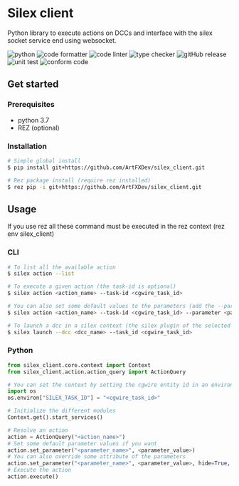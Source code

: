 # Silex client
Python library to execute actions on DCCs and interface with the silex socket service end using websocket.

![python](https://img.shields.io/badge/PYTHON-blue?style=for-the-badge&logo=Python&logoColor=white)
![code formatter](https://img.shields.io/badge/Formatter-BLACK-black?style=for-the-badge)
![code linter](https://img.shields.io/badge/Linter-PYLINT-yellow?style=for-the-badge&labelColor=navajowhite)
![type checker](https://img.shields.io/badge/Type%20checker-MYPY-dodgerblue?style=for-the-badge&labelColor=abcdef)
![gitHub release](https://img.shields.io/github/v/release/ArtFXDev/silex_client?style=for-the-badge&color=orange&labelColor=sandybrown)
<br>
![unit test](https://github.com/ArtFXDev/silex_client/actions/workflows/unittest.yml/badge.svg)
![conform code](https://github.com/ArtFXDev/silex_client/actions/workflows/conform.yml/badge.svg)

## Get started

### Prerequisites

- python 3.7
- REZ (optional)

### Installation
```bash
# Simple global install
$ pip install git+https://github.com/ArtFXDev/silex_client.git

# Rez package install (require rez installed)
$ rez pip -i git+https://github.com/ArtFXDev/silex_client.git
```

## Usage

If you use rez all these command must be executed in the rez context (rez env silex_client)

### CLI

```bash
# To list all the available action
$ silex action --list

# To execute a given action (the task-id is optional)
$ silex action <action_name> --task-id <cgwire_task_id>

# You can also set some default values to the parameters (add the --parameter flag for every parameters you wan to set)
$ silex action <action_name> --task-id <cgwire_task_id> --parameter <parameter_name>=<parameter_value>

# To launch a dcc in a silex context (the silex plugin of the selected dcc must be installed)
$ silex launch --dcc <dcc_name> --task_id <cgwire_task_id>
```


### Python

```python
from silex_client.core.context import Context
from silex_client.action.action_query import ActionQuery

# You can set the context by setting the cgwire entity id in an environment variable
import os
os.environ["SILEX_TASK_ID"] = "<cgwire_task_id>"

# Initialize the different modules
Context.get().start_services()

# Resolve an action
action = ActionQuery("<action_name>")
# Set some default parameter values if you want
action.set_parameter("<parameter_name>", <parameter_value>)
# You can also override some attribute of the parameters
action.set_parameter("<parameter_name>", <parameter_value>, hide=True, label=<new_label>)
# Execute the action
action.execute()
```
